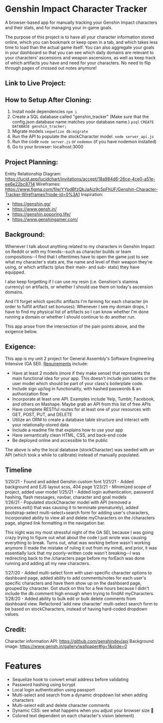 # Genshin Impact Character Tracker
A browser-based app for manually tracking your Genshin Impact characters and their stats, and for managing your in-game goals.

The purpose of this project is to have all your character information stored online, which you can bookmark or keep open in a tab, and which takes less time to load than the actual game itself. You can also aggregate your goals in your dashboard so that you can see which daily domains are relevant to your characters' ascensions and weapon ascensions, as well as keep track of which artifacts you have and need for your characters. No need to flip through pages of crossed out notes anymore! 

## Link to Live Project:

## How to Setup After Cloning:
1. Install node dependencies
`npm i`
2. Create a SQL database called "genshin_tracker" (Make sure that the config.json database name matches your database name.)
`psql`
`CREATE DATABASE genshin_tracker;`
3. Migrate models
`sequelize db:migrate`
4. Run the API to populate the stockCharacter model.
`node server_api.js`
5. Run the code
`node server.js` or `nodemon` (if you have nodemon installed)
6. Go to your browser: localhost:3000

## Project Planning:
Entity Relationship Diagram: https://lucid.app/lucidchart/invitations/accept/18a984d6-26ce-4ce0-a51e-ee6e22bc8714
Wireframes: https://www.figma.com/file/YYpdBfzQkJaAiz9c5pFhUF/Genshin-Character-Tracker-Wireframes?node-id=0%3A1
Inspiration: 
- https://genshin.gg/
- https://www.gensh.in/
- https://genshin.poporing.life/
- https://www.genshingamer.com/

## Background:
Whenever I talk about anything related to my characters in Genshin Impact on Reddit or with my friends--such as character builds or team compositions--I find that I oftentimes have to open the game just to see what my character's stats are, the name and level of their weapon they're using, or which artifacts (plus their main- and sub- stats) they have equipped. 

I also keep forgetting if I can use my resin (i.e. Genshion's stamina currency) on artifacts, or whether I should use them on today's ascension domains. 

And I'll forget which specific artifacts I'm farming for each character (in order to fulfill artifact set bonuses): Whenever I see my domain drops, I have to find my physical list of artifacts so I can know whether I'm done running a domain or whether I should continue to do another run.

This app arose from the intersection of the pain points above, and the exigence below. 

## Exigence: 
This app is my unit 2 project for General Assembly's Software Engineering Intensive (GA SEI). [Requirements](https://github.com/patricia-pan/project2_ideas) include:
- Have at least 2 models (more if they make sense) that represents the main functional idea for your app. This doesn't include join tables or the user model which should be part of your class's boilerplate code.
- Include sign up/log in functionality, with hashed passwords & an authorization flow
- Incorporate at least one API. Examples include Yelp, Tumblr, Facebook, and others on Mashape. Maybe grab an API from this list of free APIs
- Have complete RESTful routes for at least one of your resources with GET, POST, PUT, and DELETE
- Utilize an ORM to create a database table structure and interact with your relationally-stored data
- Include a readme file that explains how to use your app
- Have semantically clean HTML, CSS, and back-end code
- Be deployed online and accessible to the public

The above is why the local database (stockCharacter) was seeded with an API (which took a while to calibrate) instead of manually populated.

## Timeline
1/20/21 - Found and added Genshin custom font
1/21/21 - Added background and EJS layout scss, 404 page
1/23/21 - Minimized scope of project, added user model
1/25/21 - Added login authentication, password hashing, flash messages, navbar, character and goal models  
1/26/21 - Populated stockCharacter model with API (removed a process.exit() that was causing it to terminate prematurely), added bootstrap-select multi-select+search form for adding user's characters, incorporated ability to view all and delete myCharacters on the /characters page, aligned link formatting in the navigation bar.

This night was my most stressful night of the GA SEI, because I was going crazy trying to figure out what about the code I just wrote was causing everything to break. Turns out, what was working before wasn't working anymore (I made the mistake of ruling it out from my mind), and prior, it was essentially luck that my poorly-written code wasn't breaking--I was redirecting back to the /characters page before my forEach was done running and adding all my new characters. 

1/27/20 - Added multi-select form with user-specific character options to dashboard page, added ability to add comments/notes for each user's specific characters and have them show up on the dashboard page, grouped by character. Got stuck on this for a few hours because I didn't include the db.comment high enough when trying to findAll myCharacters.
1/28/20 - Added ability to bulk edit or bulk delete comments from dashboard view. Refactored 'add new character' multi-select search form to be based on stockCharacters, instead of having hard-coded dropdown values.

## Credit:
Character information API: https://github.com/genshindev/api
Background image: https://www.gensh.in/gallery/wallpaper#lg=1&slide=0 

# Features
- Sequelize hook to convert email address before validating 
- Password hashing using bcrypt
- Local login authentication using passport
- Multi-select and search from a dynamic dropdown list when adding characters
- Multi-select edit and delete character comments
- Dynamic CSS: see what happens when you adjust your browser size 👀
- Colored text dependent on each character's vision (element)
